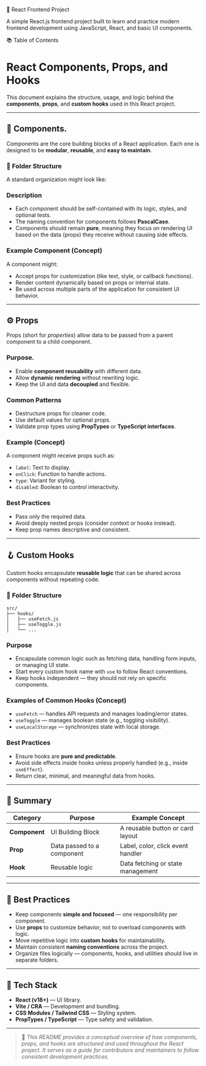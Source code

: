 🚀 React Frontend Project

A simple React.js frontend project built to learn and practice modern frontend development using JavaScript, React, and basic UI components.

📚 Table of Contents
# React Components, Props, and Hooks

This document explains the structure, usage, and logic behind the **components**, **props**, and **custom hooks** used in this React project.

---

## 🧩 Components.

Components are the core building blocks of a React application. Each one is designed to be **modular**, **reusable**, and **easy to maintain**.

### 📁 Folder Structure

A standard organization might look like:


### Description

* Each component should be self-contained with its logic, styles, and optional tests.
* The naming convention for components follows **PascalCase**.
* Components should remain **pure**, meaning they focus on rendering UI based on the data (props) they receive without causing side effects.

### Example Component (Concept)

A component might:

* Accept props for customization (like text, style, or callback functions).
* Render content dynamically based on props or internal state.
* Be used across multiple parts of the application for consistent UI behavior.

---

## ⚙️ Props

Props (short for *properties*) allow data to be passed from a parent component to a child component.

### Purpose.

* Enable **component reusability** with different data.
* Allow **dynamic rendering** without rewriting logic.
* Keep the UI and data **decoupled** and flexible.

### Common Patterns

* Destructure props for cleaner code.
* Use default values for optional props.
* Validate prop types using **PropTypes** or **TypeScript interfaces**.

### Example (Concept)

A component might receive props such as:

* `label`: Text to display.
* `onClick`: Function to handle actions.
* `type`: Variant for styling.
* `disabled`: Boolean to control interactivity.

### Best Practices

* Pass only the required data.
* Avoid deeply nested props (consider context or hooks instead).
* Keep prop names descriptive and consistent.

---

## 🪝 Custom Hooks

Custom hooks encapsulate **reusable logic** that can be shared across components without repeating code.

### 📁 Folder Structure

```
src/
├── hooks/
│   ├── useFetch.js
│   ├── useToggle.js
│   └── ...
```

### Purpose

* Encapsulate common logic such as fetching data, handling form inputs, or managing UI state.
* Start every custom hook name with `use` to follow React conventions.
* Keep hooks independent — they should not rely on specific components.

### Examples of Common Hooks (Concept)

* `useFetch` — handles API requests and manages loading/error states.
* `useToggle` — manages boolean state (e.g., toggling visibility).
* `useLocalStorage` — synchronizes state with local storage.

### Best Practices

* Ensure hooks are **pure and predictable**.
* Avoid side effects inside hooks unless properly handled (e.g., inside `useEffect`).
* Return clear, minimal, and meaningful data from hooks.

---

## 🧠 Summary

| Category      | Purpose                    | Example Concept                   |
| ------------- | -------------------------- | --------------------------------- |
| **Component** | UI Building Block          | A reusable button or card layout  |
| **Prop**      | Data passed to a component | Label, color, click event handler |
| **Hook**      | Reusable logic             | Data fetching or state management |

---

## 🧾 Best Practices

* Keep components **simple and focused** — one responsibility per component.
* Use **props** to customize behavior, not to overload components with logic.
* Move repetitive logic into **custom hooks** for maintainability.
* Maintain consistent **naming conventions** across the project.
* Organize files logically — components, hooks, and utilities should live in separate folders.

---

## 🔧 Tech Stack

* **React (v18+)** — UI library.
* **Vite / CRA** — Development and bundling.
* **CSS Modules / Tailwind CSS** — Styling system.
* **PropTypes / TypeScript** — Type safety and validation.

---

> 📘 *This README provides a conceptual overview of how components, props, and hooks are structured and used throughout the React project. It serves as a guide for contributors and maintainers to follow consistent development practices.*


